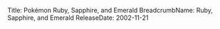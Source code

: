 Title: Pokémon Ruby, Sapphire, and Emerald
BreadcrumbName: Ruby, Sapphire, and Emerald
ReleaseDate: 2002-11-21
